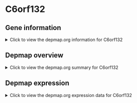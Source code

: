 <h1>C6orf132</h1>

<h2>Gene information</h2>
<details>
  <summary>Click to view the depmap.org information for C6orf132</summary>
  <iframe src="https://depmap.org/portal/gene/C6orf132?tab=about" style="border:none;width:100%;height:800px"></iframe>
</details>

<h2>Depmap overview</h2>
<details>
  <summary>Click to view the depmap.org summary for C6orf132</summary>
  <iframe src="https://depmap.org/portal/gene/C6orf132?tab=overview" style="border:none;width:100%;height:800px"></iframe>
</details>

<h2>Depmap expression</h2>
<details>
  <summary>Click to view the depmap.org expression data for C6orf132</summary>
  <iframe src="https://depmap.org/portal/gene/C6orf132?tab=characterization" style="border:none;width:100%;height:800px"></iframe>
</details>


<!--
<h2>Reactome Pathway diagram</h2>
PNAME
-->


